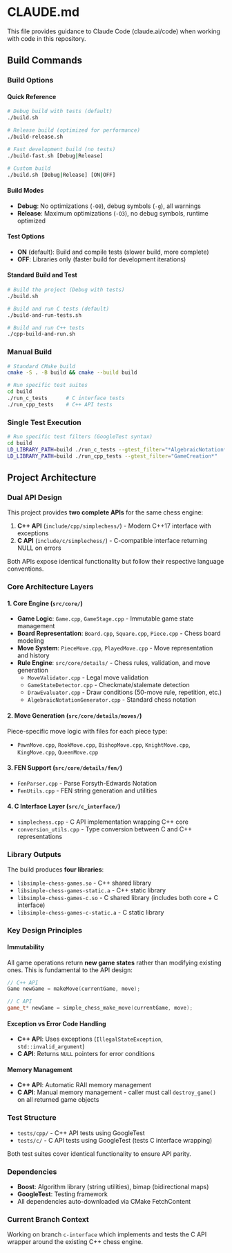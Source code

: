 # CLAUDE.md

This file provides guidance to Claude Code (claude.ai/code) when working with code in this repository.

## Build Commands

### Build Options

#### Quick Reference
```bash
# Debug build with tests (default)
./build.sh

# Release build (optimized for performance)
./build-release.sh

# Fast development build (no tests)
./build-fast.sh [Debug|Release]

# Custom build
./build.sh [Debug|Release] [ON|OFF]
```

#### Build Modes
- **Debug**: No optimizations (`-O0`), debug symbols (`-g`), all warnings
- **Release**: Maximum optimizations (`-O3`), no debug symbols, runtime optimized

#### Test Options
- **ON** (default): Build and compile tests (slower build, more complete)
- **OFF**: Libraries only (faster build for development iterations)

#### Standard Build and Test
```bash
# Build the project (Debug with tests)
./build.sh

# Build and run C tests (default)
./build-and-run-tests.sh

# Build and run C++ tests
./cpp-build-and-run.sh
```

### Manual Build
```bash
# Standard CMake build
cmake -S . -B build && cmake --build build

# Run specific test suites
cd build
./run_c_tests      # C interface tests
./run_cpp_tests    # C++ API tests
```

### Single Test Execution
```bash
# Run specific test filters (GoogleTest syntax)
cd build
LD_LIBRARY_PATH=build ./run_c_tests --gtest_filter="*AlgebraicNotation*"
LD_LIBRARY_PATH=build ./run_cpp_tests --gtest_filter="GameCreation*"
```

## Project Architecture

### Dual API Design
This project provides **two complete APIs** for the same chess engine:

1. **C++ API** (`include/cpp/simplechess/`) - Modern C++17 interface with exceptions
2. **C API** (`include/c/simplechess/`) - C-compatible interface returning NULL on errors

Both APIs expose identical functionality but follow their respective language conventions.

### Core Architecture Layers

#### 1. Core Engine (`src/core/`)
- **Game Logic**: `Game.cpp`, `GameStage.cpp` - Immutable game state management
- **Board Representation**: `Board.cpp`, `Square.cpp`, `Piece.cpp` - Chess board modeling
- **Move System**: `PieceMove.cpp`, `PlayedMove.cpp` - Move representation and history
- **Rule Engine**: `src/core/details/` - Chess rules, validation, and move generation
  - `MoveValidator.cpp` - Legal move validation
  - `GameStateDetector.cpp` - Checkmate/stalemate detection
  - `DrawEvaluator.cpp` - Draw conditions (50-move rule, repetition, etc.)
  - `AlgebraicNotationGenerator.cpp` - Standard chess notation

#### 2. Move Generation (`src/core/details/moves/`)
Piece-specific move logic with files for each piece type:
- `PawnMove.cpp`, `RookMove.cpp`, `BishopMove.cpp`, `KnightMove.cpp`, `KingMove.cpp`, `QueenMove.cpp`

#### 3. FEN Support (`src/core/details/fen/`)
- `FenParser.cpp` - Parse Forsyth-Edwards Notation
- `FenUtils.cpp` - FEN string generation and utilities

#### 4. C Interface Layer (`src/c_interface/`)
- `simplechess.cpp` - C API implementation wrapping C++ core
- `conversion_utils.cpp` - Type conversion between C and C++ representations

### Library Outputs
The build produces **four libraries**:
- `libsimple-chess-games.so` - C++ shared library
- `libsimple-chess-games-static.a` - C++ static library
- `libsimple-chess-games-c.so` - C shared library (includes both core + C interface)
- `libsimple-chess-games-c-static.a` - C static library

### Key Design Principles

#### Immutability
All game operations return **new game states** rather than modifying existing ones. This is fundamental to the API design:
```cpp
// C++ API
Game newGame = makeMove(currentGame, move);

// C API
game_t* newGame = simple_chess_make_move(currentGame, move);
```

#### Exception vs Error Code Handling
- **C++ API**: Uses exceptions (`IllegalStateException`, `std::invalid_argument`)
- **C API**: Returns `NULL` pointers for error conditions

#### Memory Management
- **C++ API**: Automatic RAII memory management
- **C API**: Manual memory management - caller must call `destroy_game()` on all returned game objects

### Test Structure
- `tests/cpp/` - C++ API tests using GoogleTest
- `tests/c/` - C API tests using GoogleTest (tests C interface wrapping)

Both test suites cover identical functionality to ensure API parity.

### Dependencies
- **Boost**: Algorithm library (string utilities), bimap (bidirectional maps)
- **GoogleTest**: Testing framework
- All dependencies auto-downloaded via CMake FetchContent

### Current Branch Context
Working on branch `c-interface` which implements and tests the C API wrapper around the existing C++ chess engine.